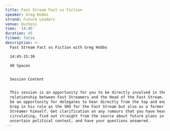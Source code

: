 ```yaml
---
title: Fast Stream Fact vs Fiction
speaker: Greg Hobbs
strand: Future Leaders
venue: Duchess
time: '14:45'
duration: 45
filmed: false
description: >-
  Fast Stream Fact vs Fiction with Greg Hobbs

  14:45-15:30

  40 Spaces


  Session Content


  This session is an opportunity for you to be directly involved in the
  relationship between Fast Streamers and the Head of the Fast Stream. It will
  be an opportunity for delegates to hear directly from the top and engage with
  Greg in his role as the SRO for the Fast Stream but also as a former Fast
  Streamer himself. Get clarification on any rumours that you have heard
  circulating, find out straight from the source about future plans in this
  uncertain political context, and have your questions answered.
---
```


